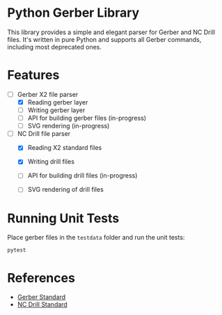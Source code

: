 # Python Gerber Library
This library provides a simple and elegant parser for Gerber and NC Drill files. It's written in pure Python and supports all Gerber commands, including most deprecated ones.

# Features
- [ ] Gerber X2 file parser
    - [x] Reading gerber layer
    - [ ] Writing gerber layer
    - [ ] API for building gerber files (in-progress)
    - [ ] SVG rendering (in-progress)
- [ ] NC Drill file parser
    - [x] Reading X2 standard files
    - [x] Writing drill files
    - [ ] API for building drill files (in-progress)
    - [ ] SVG rendering of drill files


# Running Unit Tests
Place gerber files in the `testdata` folder and run the unit tests:
```
pytest
```

# References
- [Gerber Standard](https://www.ucamco.com/files/downloads/file_en/399/the-gerber-file-format-specification-revision-2020-09_en.pdf)
- [NC Drill Standard](https://www.ucamco.com/files/downloads/file_en/305/xnc-format-specification_en.pdf)

